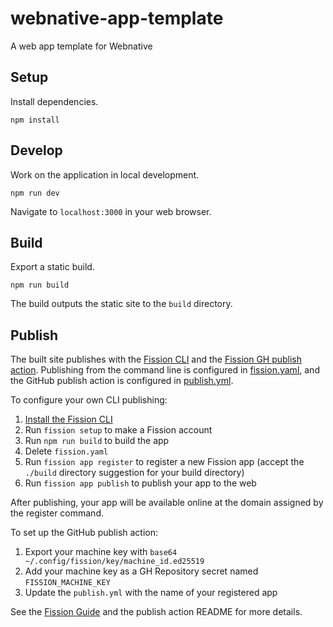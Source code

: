 # webnative-app-template
A web app template for Webnative


## Setup

Install dependencies.

```shell
npm install
```

## Develop

Work on the application in local development.

```shell
npm run dev
```

Navigate to `localhost:3000` in your web browser.

## Build

Export a static build.

```shell
npm run build
```

The build outputs the static site to the `build` directory.
## Publish

The built site publishes with the [Fission CLI](https://guide.fission.codes/developers/cli) and the [Fission GH publish action](https://github.com/fission-suite/publish-action). Publishing from the command line is configured in [fission.yaml](fission.yaml), and the GitHub publish action is configured in [publish.yml](.github/workflows/publish.yml).

To configure your own CLI publishing:

1. [Install the Fission CLI](https://guide.fission.codes/developers/installation)
2. Run `fission setup` to make a Fission account
3. Run `npm run build` to build the app
4. Delete `fission.yaml`
5. Run `fission app register` to register a new Fission app (accept the `./build` directory suggestion for your build directory)
6. Run `fission app publish` to publish your app to the web

After publishing, your app will be available online at the domain assigned by the register command.

To set up the GitHub publish action:

1. Export your machine key with `base64 ~/.config/fission/key/machine_id.ed25519`
2. Add your machine key as a GH Repository secret named `FISSION_MACHINE_KEY`
2. Update the `publish.yml` with the name of your registered app

See the [Fission Guide](https://guide.fission.codes/developers/installation) and the publish action README for more details.